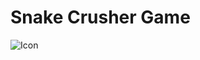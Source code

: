 # Snake Crusher Game

![Icon](https://github.com/ChetanaMali/Snake-Crusher-Game/assets/65480069/bfcbb413-d38c-413e-91cc-821e724f8f8a)
